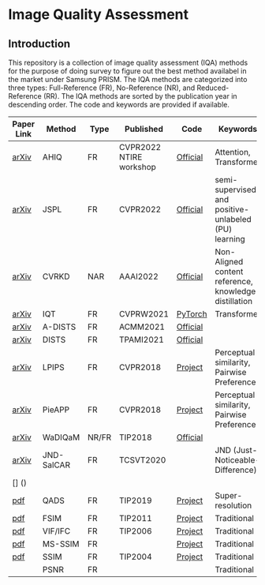# Image Quality Assessment

## Introduction

This repository is a collection of image quality assessment (IQA) methods for the purpose of doing survey to figure out the best method availabel in the market under Samsung PRISM. The IQA methods are categorized into three types: Full-Reference (FR), No-Reference (NR), and Reduced-Reference (RR). The IQA methods are sorted by the publication year in descending order. The code and keywords are provided if available.

| Paper Link                                                                                                                                | Method     | Type  | Published               | Code                                                             | Keywords                                              |
| ----------------------------------------------------------------------------------------------------------------------------------------- | ---------- | ----- | ----------------------- | ---------------------------------------------------------------- | ----------------------------------------------------- |
| [arXiv](https://arxiv.org/abs/2204.10485)                                                                                                 | AHIQ       | FR    | CVPR2022 NTIRE workshop | [Official](https://github.com/IIGROUP/AHIQ)                      | Attention, Transformer                                |
| [arXiv](https://arxiv.org/abs/2204.08763)                                                                                                 | JSPL       | FR    | CVPR2022                | [Official](https://github.com/happycaoyue/JSPL)                  | semi-supervised and positive-unlabeled (PU) learning  |
| [arXiv](https://arxiv.org/abs/2202.13123)                                                                                                 | CVRKD      | NAR   | AAAI2022                | [Official](https://github.com/guanghaoyin/CVRKD-IQA)             | Non-Aligned content reference, knowledge distillation |
| [arXiv](https://arxiv.org/abs/2104.14730)                                                                                                 | IQT        | FR    | CVPRW2021               | [PyTorch](https://github.com/anse3832/IQT)                       | Transformer                                           |
| [arXiv](https://arxiv.org/abs/2110.08521)                                                                                                 | A-DISTS    | FR    | ACMM2021                | [Official](https://github.com/dingkeyan93/A-DISTS)               |
| [arXiv](https://arxiv.org/abs/2004.07728)                                                                                                 | DISTS      | FR    | TPAMI2021               | [Official](https://github.com/dingkeyan93/DISTS)                 |
| [arXiv](https://arxiv.org/abs/1801.03924)                                                                                                 | LPIPS      | FR    | CVPR2018                | [Project](https://richzhang.github.io/PerceptualSimilarity/)     | Perceptual similarity, Pairwise Preference            |
| [arXiv](https://arxiv.org/abs/1806.02067)                                                                                                 | PieAPP     | FR    | CVPR2018                | [Project](http://civc.ucsb.edu/graphics/Papers/CVPR2018_PieAPP/) | Perceptual similarity, Pairwise Preference            |
| [arXiv](https://arxiv.org/abs/1612.01697)                                                                                                 | WaDIQaM    | NR/FR | TIP2018                 | [Official](https://github.com/lidq92/WaDIQaM)                    |
| [arXiv](https://arxiv.org/abs/1902.05316)                                                                                                 | JND-SalCAR | FR    | TCSVT2020               | []()                                                             | JND (Just-Noticeable-Difference)                      |
| [] ()                                                                                                                                     |            |       |                         | []()                                                             |
| [pdf](https://nottingham-repository.worktribe.com/preview/1589753/Visual%20IEEE-TIP-2019.pdf)                                             | QADS       | FR    | TIP2019                 | [Project](http://www.vista.ac.cn/super-resolution/)              | Super-resolution                                      |
| [pdf](https://sse.tongji.edu.cn/linzhang/IQA/FSIM/Files/Fsim%20a%20feature%20similarity%20index%20for%20image%20quality%20assessment.pdf) | FSIM       | FR    | TIP2011                 | [Project](https://sse.tongji.edu.cn/linzhang/IQA/FSIM/FSIM.htm)  | Traditional                                           |
| [pdf](https://live.ece.utexas.edu/publications/2004/hrs_ieeetip_2004_imginfo.pdf)                                                         | VIF/IFC    | FR    | TIP2006                 | [Project](https://live.ece.utexas.edu/research/Quality/VIF.htm)  | Traditional                                           |
| [pdf](https://ece.uwaterloo.ca/~z70wang/publications/msssim.pdf)                                                                          | MS-SSIM    | FR    |                         | [Project](https://ece.uwaterloo.ca/~z70wang/research/ssim/)      | Traditional                                           |
| [pdf](https://ece.uwaterloo.ca/~z70wang/publications/ssim.pdf)                                                                            | SSIM       | FR    | TIP2004                 | [Project](https://ece.uwaterloo.ca/~z70wang/research/ssim/)      | Traditional                                           |
| []()                                                                                                                                      | PSNR       | FR    |                         | []()                                                             | Traditional                                           |
